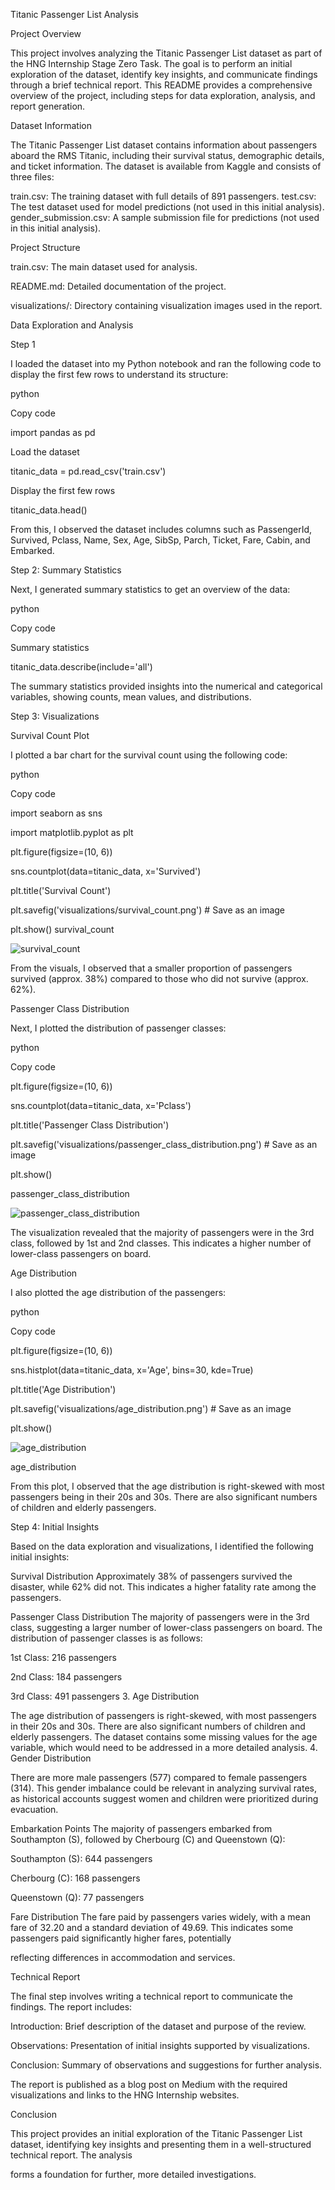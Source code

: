Titanic Passenger List Analysis

Project Overview

This project involves analyzing the Titanic Passenger List dataset as part of the HNG Internship Stage Zero Task. The goal is to perform an initial exploration of the dataset, identify key insights, and communicate findings through a brief technical report. This README provides a comprehensive overview of the project, including steps for data exploration, analysis, and report generation.

Dataset Information

The Titanic Passenger List dataset contains information about passengers aboard the RMS Titanic, including their survival status, demographic details, and ticket information. The dataset is available from Kaggle and consists of three files:

train.csv: The training dataset with full details of 891 passengers. test.csv: The test dataset used for model predictions (not used in this initial analysis). gender_submission.csv: A sample submission file for predictions (not used in this initial analysis).

Project Structure

train.csv: The main dataset used for analysis.

README.md: Detailed documentation of the project.

visualizations/: Directory containing visualization images used in the report.

Data Exploration and Analysis

Step 1

I loaded the dataset into my Python notebook and ran the following code to display the first few rows to understand its structure:

python

Copy code

import pandas as pd

Load the dataset

titanic_data = pd.read_csv('train.csv')

Display the first few rows

titanic_data.head()

From this, I observed the dataset includes columns such as PassengerId, Survived, Pclass, Name, Sex, Age, SibSp, Parch, Ticket, Fare, Cabin, and Embarked.

Step 2: Summary Statistics

Next, I generated summary statistics to get an overview of the data:

python

Copy code

Summary statistics

titanic_data.describe(include='all')

The summary statistics provided insights into the numerical and categorical variables, showing counts, mean values, and distributions.

Step 3: Visualizations

Survival Count Plot

I plotted a bar chart for the survival count using the following code:

python

Copy code

import seaborn as sns

import matplotlib.pyplot as plt

plt.figure(figsize=(10, 6))

sns.countplot(data=titanic_data, x='Survived')

plt.title('Survival Count')

plt.savefig('visualizations/survival_count.png') # Save as an image

plt.show() survival_count

![survival_count](https://github.com/olayimikatimileyin/Titanic-Passenger-List-Analysis/assets/173846132/8ea3c4d2-251e-4ba6-91b3-2f449b8e7564)

From the visuals, I observed that a smaller proportion of passengers survived (approx. 38%) compared to those who did not survive (approx. 62%).

Passenger Class Distribution

Next, I plotted the distribution of passenger classes:

python

Copy code

plt.figure(figsize=(10, 6))

sns.countplot(data=titanic_data, x='Pclass')

plt.title('Passenger Class Distribution')

plt.savefig('visualizations/passenger_class_distribution.png') # Save as an image

plt.show()

passenger_class_distribution

![passenger_class_distribution](https://github.com/olayimikatimileyin/Titanic-Passenger-List-Analysis/assets/173846132/86dc9615-2053-433b-9975-52af49eee66a)

The visualization revealed that the majority of passengers were in the 3rd class, followed by 1st and 2nd classes. This indicates a higher number of lower-class passengers on board.

Age Distribution

I also plotted the age distribution of the passengers:

python

Copy code

plt.figure(figsize=(10, 6))

sns.histplot(data=titanic_data, x='Age', bins=30, kde=True)

plt.title('Age Distribution')

plt.savefig('visualizations/age_distribution.png') # Save as an image

plt.show()

![age_distribution](https://github.com/olayimikatimileyin/Titanic-Passenger-List-Analysis/assets/173846132/ed22ae07-ffae-4fd7-b210-f07f14132cef)


age_distribution

From this plot, I observed that the age distribution is right-skewed with most passengers being in their 20s and 30s. There are also significant numbers of children and elderly passengers.

Step 4: Initial Insights

Based on the data exploration and visualizations, I identified the following initial insights:

Survival Distribution
Approximately 38% of passengers survived the disaster, while 62% did not. This indicates a higher fatality rate among the passengers.

Passenger Class Distribution
The majority of passengers were in the 3rd class, suggesting a larger number of lower-class passengers on board. The distribution of passenger classes is as follows:

1st Class: 216 passengers

2nd Class: 184 passengers

3rd Class: 491 passengers 3. Age Distribution

The age distribution of passengers is right-skewed, with most passengers in their 20s and 30s. There are also significant numbers of children and elderly passengers. The dataset contains some missing values for the age variable, which would need to be addressed in a more detailed analysis. 4. Gender Distribution

There are more male passengers (577) compared to female passengers (314). This gender imbalance could be relevant in analyzing survival rates, as historical accounts suggest women and children were prioritized during evacuation.

Embarkation Points
The majority of passengers embarked from Southampton (S), followed by Cherbourg (C) and Queenstown (Q):

Southampton (S): 644 passengers

Cherbourg (C): 168 passengers

Queenstown (Q): 77 passengers

Fare Distribution
The fare paid by passengers varies widely, with a mean fare of 32.20 and a standard deviation of 49.69. This indicates some passengers paid significantly higher fares, potentially

reflecting differences in accommodation and services.

Technical Report

The final step involves writing a technical report to communicate the findings. The report includes:

Introduction: Brief description of the dataset and purpose of the review.

Observations: Presentation of initial insights supported by visualizations.

Conclusion: Summary of observations and suggestions for further analysis.

The report is published as a blog post on Medium with the required visualizations and links to the HNG Internship websites.

Conclusion

This project provides an initial exploration of the Titanic Passenger List dataset, identifying key insights and presenting them in a well-structured technical report. The analysis

forms a foundation for further, more detailed investigations.
